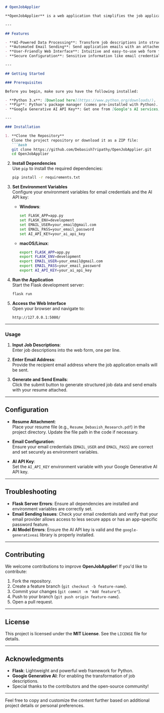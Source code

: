 ```markdown
# OpenJobApplier

**OpenJobApplier** is a web application that simplifies the job application process. With AI-powered automation, it allows users to input job descriptions, generate structured job data, and send application emails automatically with an attached resume.

---

## Features

- **AI-Powered Data Processing**: Transform job descriptions into structured data using a generative AI model.
- **Automated Email Sending**: Send application emails with an attached resume in just a few clicks.
- **User-Friendly Web Interface**: Intuitive and easy-to-use web form for inputting job descriptions and recipient email addresses.
- **Secure Configuration**: Sensitive information like email credentials is managed securely using environment variables.

---

## Getting Started

### Prerequisites

Before you begin, make sure you have the following installed:

- **Python 3.x**: [Download here](https://www.python.org/downloads/).
- **Pip**: Python's package manager (comes pre-installed with Python).
- **Google Generative AI API Key**: Get one from [Google's AI services](https://ai.google.com/).

---

### Installation

1. **Clone the Repository**  
   Clone the project repository or download it as a ZIP file:  
   ```bash
   git clone https://github.com/Debasish7ripathy/OpenJobApplier.git
   cd OpenJobApplier
   ```

2. **Install Dependencies**  
   Use `pip` to install the required dependencies:  
   ```bash
   pip install -r requirements.txt
   ```

3. **Set Environment Variables**  
   Configure your environment variables for email credentials and the AI API key:

   - **Windows**:  
     ```bash
     set FLASK_APP=app.py
     set FLASK_ENV=development
     set EMAIL_USER=your_email@gmail.com
     set EMAIL_PASS=your_email_password
     set AI_API_KEY=your_ai_api_key
     ```
   - **macOS/Linux**:  
     ```bash
     export FLASK_APP=app.py
     export FLASK_ENV=development
     export EMAIL_USER=your_email@gmail.com
     export EMAIL_PASS=your_email_password
     export AI_API_KEY=your_ai_api_key
     ```

4. **Run the Application**  
   Start the Flask development server:  
   ```bash
   flask run
   ```

5. **Access the Web Interface**  
   Open your browser and navigate to:  
   ```
   http://127.0.0.1:5000/
   ```

---

### Usage

1. **Input Job Descriptions**:  
   Enter job descriptions into the web form, one per line.

2. **Enter Email Address**:  
   Provide the recipient email address where the job application emails will be sent.

3. **Generate and Send Emails**:  
   Click the submit button to generate structured job data and send emails with your resume attached.

---

## Configuration

- **Resume Attachment**:  
  Place your resume file (e.g., `Resume_Debasish_Research.pdf`) in the project directory. Update the file path in the code if necessary.

- **Email Configuration**:  
  Ensure your email credentials (`EMAIL_USER` and `EMAIL_PASS`) are correct and set securely as environment variables.

- **AI API Key**:  
  Set the `AI_API_KEY` environment variable with your Google Generative AI API key.

---

## Troubleshooting

- **Flask Server Errors**: Ensure all dependencies are installed and environment variables are correctly set.
- **Email Sending Issues**: Check your email credentials and verify that your email provider allows access to less secure apps or has an app-specific password feature.
- **AI Model Errors**: Ensure the AI API key is valid and the `google-generativeai` library is properly installed.

---

## Contributing

We welcome contributions to improve **OpenJobApplier**! If you'd like to contribute:

1. Fork the repository.
2. Create a feature branch (`git checkout -b feature-name`).
3. Commit your changes (`git commit -m "Add feature"`).
4. Push to your branch (`git push origin feature-name`).
5. Open a pull request.

---

## License

This project is licensed under the **MIT License**. See the `LICENSE` file for details.

---

## Acknowledgments

- **Flask**: Lightweight and powerful web framework for Python.
- **Google Generative AI**: For enabling the transformation of job descriptions.
- Special thanks to the contributors and the open-source community!

---

Feel free to copy and customize the content further based on additional project details or personal preferences.
```

